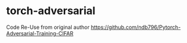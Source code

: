 # torch-adversarial
Code Re-Use from original author https://github.com/ndb796/Pytorch-Adversarial-Training-CIFAR
